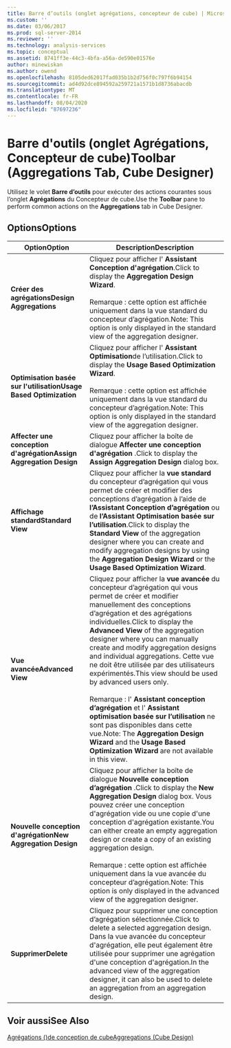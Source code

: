 ```yaml
---
title: Barre d’outils (onglet agrégations, concepteur de cube) | Microsoft Docs
ms.custom: ''
ms.date: 03/06/2017
ms.prod: sql-server-2014
ms.reviewer: ''
ms.technology: analysis-services
ms.topic: conceptual
ms.assetid: 8741ff3e-44c3-4bfa-a56a-de590e01576e
author: minewiskan
ms.author: owend
ms.openlocfilehash: 8105ded62017fad035b1b2d756f0c797f6b94154
ms.sourcegitcommit: ad4d92dce894592a259721a1571b1d8736abacdb
ms.translationtype: MT
ms.contentlocale: fr-FR
ms.lasthandoff: 08/04/2020
ms.locfileid: "87697236"
---
```

# <a name="toolbar-aggregations-tab-cube-designer"></a><span data-ttu-id="ef7de-102">Barre d'outils (onglet Agrégations, Concepteur de cube)</span><span class="sxs-lookup"><span data-stu-id="ef7de-102">Toolbar (Aggregations Tab, Cube Designer)</span></span>
  <span data-ttu-id="ef7de-103">Utilisez le volet **Barre d’outils** pour exécuter des actions courantes sous l’onglet **Agrégations** du Concepteur de cube.</span><span class="sxs-lookup"><span data-stu-id="ef7de-103">Use the **Toolbar** pane to perform common actions on the **Aggregations** tab in Cube Designer.</span></span>  
  
## <a name="options"></a><span data-ttu-id="ef7de-104">Options</span><span class="sxs-lookup"><span data-stu-id="ef7de-104">Options</span></span>  
  
|<span data-ttu-id="ef7de-105">Option</span><span class="sxs-lookup"><span data-stu-id="ef7de-105">Option</span></span>|<span data-ttu-id="ef7de-106">Description</span><span class="sxs-lookup"><span data-stu-id="ef7de-106">Description</span></span>|  
|------------|-----------------|  
|<span data-ttu-id="ef7de-107">**Créer des agrégations**</span><span class="sxs-lookup"><span data-stu-id="ef7de-107">**Design Aggregations**</span></span>|<span data-ttu-id="ef7de-108">Cliquez pour afficher l' **Assistant Conception d'agrégation**.</span><span class="sxs-lookup"><span data-stu-id="ef7de-108">Click to display the **Aggregation Design Wizard**.</span></span><br /><br /> <span data-ttu-id="ef7de-109">Remarque : cette option est affichée uniquement dans la vue standard du concepteur d’agrégation.</span><span class="sxs-lookup"><span data-stu-id="ef7de-109">Note: This option is only displayed in the standard view of the aggregation designer.</span></span>|  
|<span data-ttu-id="ef7de-110">**Optimisation basée sur l'utilisation**</span><span class="sxs-lookup"><span data-stu-id="ef7de-110">**Usage Based Optimization**</span></span>|<span data-ttu-id="ef7de-111">Cliquez pour afficher l' **Assistant Optimisation**de l’utilisation.</span><span class="sxs-lookup"><span data-stu-id="ef7de-111">Click to display the **Usage Based Optimization Wizard**.</span></span><br /><br /> <span data-ttu-id="ef7de-112">Remarque : cette option est affichée uniquement dans la vue standard du concepteur d’agrégation.</span><span class="sxs-lookup"><span data-stu-id="ef7de-112">Note: This option is only displayed in the standard view of the aggregation designer.</span></span>|  
|<span data-ttu-id="ef7de-113">**Affecter une conception d'agrégation**</span><span class="sxs-lookup"><span data-stu-id="ef7de-113">**Assign Aggregation Design**</span></span>|<span data-ttu-id="ef7de-114">Cliquez pour afficher la boîte de dialogue **Affecter une conception d'agrégation** .</span><span class="sxs-lookup"><span data-stu-id="ef7de-114">Click to display the **Assign Aggregation Design** dialog box.</span></span>|  
|<span data-ttu-id="ef7de-115">**Affichage standard**</span><span class="sxs-lookup"><span data-stu-id="ef7de-115">**Standard View**</span></span>|<span data-ttu-id="ef7de-116">Cliquez pour afficher la **vue standard** du concepteur d’agrégation qui vous permet de créer et modifier des conceptions d’agrégation à l’aide de **l’Assistant Conception d’agrégation** ou de **l’Assistant Optimisation basée sur l’utilisation**.</span><span class="sxs-lookup"><span data-stu-id="ef7de-116">Click to display the **Standard View** of the aggregation designer where you can create and modify aggregation designs by using the **Aggregation Design Wizard** or the **Usage Based Optimization Wizard**.</span></span>|  
|<span data-ttu-id="ef7de-117">**Vue avancée**</span><span class="sxs-lookup"><span data-stu-id="ef7de-117">**Advanced View**</span></span>|<span data-ttu-id="ef7de-118">Cliquez pour afficher la **vue avancée** du concepteur d’agrégation qui vous permet de créer et modifier manuellement des conceptions d’agrégation et des agrégations individuelles.</span><span class="sxs-lookup"><span data-stu-id="ef7de-118">Click to display the **Advanced View** of the aggregation designer where you can manually create and modify aggregation designs and individual aggregations.</span></span> <span data-ttu-id="ef7de-119">Cette vue ne doit être utilisée par des utilisateurs expérimentés.</span><span class="sxs-lookup"><span data-stu-id="ef7de-119">This view should be used by advanced users only.</span></span><br /><br /> <span data-ttu-id="ef7de-120">Remarque : l' **Assistant conception d’agrégation** et l' **Assistant optimisation basée sur l’utilisation** ne sont pas disponibles dans cette vue.</span><span class="sxs-lookup"><span data-stu-id="ef7de-120">Note: The **Aggregation Design Wizard** and the **Usage Based Optimization Wizard** are not available in this view.</span></span>|  
|<span data-ttu-id="ef7de-121">**Nouvelle conception d'agrégation**</span><span class="sxs-lookup"><span data-stu-id="ef7de-121">**New Aggregation Design**</span></span>|<span data-ttu-id="ef7de-122">Cliquez pour afficher la boîte de dialogue **Nouvelle conception d’agrégation** .</span><span class="sxs-lookup"><span data-stu-id="ef7de-122">Click to display the **New Aggregation Design** dialog box.</span></span> <span data-ttu-id="ef7de-123">Vous pouvez créer une conception d'agrégation vide ou une copie d'une conception d'agrégation existante.</span><span class="sxs-lookup"><span data-stu-id="ef7de-123">You can either create an empty aggregation design or create a copy of an existing aggregation design.</span></span><br /><br /> <span data-ttu-id="ef7de-124">Remarque : cette option est affichée uniquement dans la vue avancée du concepteur d’agrégation.</span><span class="sxs-lookup"><span data-stu-id="ef7de-124">Note: This option is only displayed in the advanced view of the aggregation designer.</span></span>|  
|<span data-ttu-id="ef7de-125">**Supprimer**</span><span class="sxs-lookup"><span data-stu-id="ef7de-125">**Delete**</span></span>|<span data-ttu-id="ef7de-126">Cliquez pour supprimer une conception d’agrégation sélectionnée.</span><span class="sxs-lookup"><span data-stu-id="ef7de-126">Click to delete a selected aggregation design.</span></span>  <span data-ttu-id="ef7de-127">Dans la vue avancée du concepteur d'agrégation, elle peut également être utilisée pour supprimer une agrégation d'une conception d'agrégation.</span><span class="sxs-lookup"><span data-stu-id="ef7de-127">In the advanced view of the aggregation designer, it can also be used to delete an aggregation from an aggregation design.</span></span>|  
  
## <a name="see-also"></a><span data-ttu-id="ef7de-128">Voir aussi</span><span class="sxs-lookup"><span data-stu-id="ef7de-128">See Also</span></span>  
 [<span data-ttu-id="ef7de-129">Agrégations &#40;&#41;de conception de cube</span><span class="sxs-lookup"><span data-stu-id="ef7de-129">Aggregations &#40;Cube Design&#41;</span></span>](aggregations-cube-design.md)  
  
  
